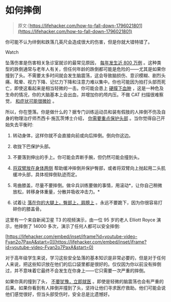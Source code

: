 # 如何摔倒

> 原文:[https://lifehacker.com/how-to-fall-down-1796021801](https://lifehacker.com/how-to-fall-down-1796021801)

你可能不认为绊倒和跌落几英尺会造成很大的伤害，但是你就大错特错了。

Watch

坠落伤害是伤害相关急诊室就诊的最常见原因， [每年发生近 800 万例](https://www.hcup-us.ahrq.gov/reports/statbriefs/sb156.pdf) 。这种类型的跌倒通常与老年人有关，但任何年龄的跌倒都可能是危险的——尤其是如果你撞到了头。不需要太多时间就会发生脑震荡，这会导致脑损伤、意识模糊、剧烈头痛、眩晕、视力下降、记忆力下降和注意力难以集中。你也可能因为拍打头部而死亡，即使这看起来是相当轻微的一击。你可能会患上 [硬膜下血肿](https://en.wikipedia.org/wiki/Subdural_hematoma) ，这是一种危及生命的情况，你的大脑基本上会出血，并增加你的颅内压。不做 CAT 扫描很难察觉， [和症状可能很微妙](http://www.brainline.org/content/2009/04/ask-the-expert-when-to-go-to-the-hospital.html) 。

所以，你在堕落。你是做什么的？据专门训练运动员和装有假肢的人摔倒不伤及自身的物理治疗师杰西卡·施瓦茨博士介绍， [你需要重点保护头部](https://www.nytimes.com/2017/01/24/well/move/the-right-way-to-fall.html?_r=0) 。当你觉得自己开始失去平衡时:

1.  转动身体，这样你就不会直接向前或向后摔倒。倒向你这边。

2.  收拢下巴保护头部。

3.  不要落到伸出的手上。你可能会弄断手腕，但仍然可能会撞到头。

4.  [将双臂放在身体两侧](http://www.menshealth.com/health/right-way-to-fall) 帮助缓冲摔倒并保护臀部，或者将双臂向上抛起用二头肌缓冲头部，具体视摔倒轨迹而定。

5.  弯曲膝盖，尽量不要摔倒。做伞兵训练要做的事情，用滚动*，让你自己稍微放松，转移身体重量，分散并吸收冲击力。* 
6.  试着让 [落在你的大腿上，臀部上，肩膀上](https://mosaicscience.com/story/falling-science-injury-death-falls) 。永远不要跪下，因为你很容易打碎你的膝盖骨。

这里有一个来自新闻卫星 T3 的视频演示，由一位 95 岁的老人 Elliott Royce 演示，他摔倒了 14000 多次，演示了任何人都可以安全摔倒:

 [https://lifehacker.com/embed/inset/iframe?id=youtube-video-Fyan2o7PaxA&start=0](https://lifehacker.com/embed/inset/iframe?id=youtube-video-Fyan2o7PaxA&start=0) 

对于高年级学生来说，学习这些安全坠落的基本知识是非常必要的，但是对于任何人来说，把这些知识放在他们的后口袋里都是很好的。仅仅因为你以前没有摔倒过，并不意味着它最终不会发生在你身上——它只需要一次严重的摔倒。

如果你真的撞到了头， [不要犹豫，立即就医](http://www.brainline.org/content/2009/06/facts-about-concussion-and-brain-injury_pageall.html) 。即使是轻微的脑震荡也会有严重的后果。如果你看到有人摔倒并撞到了头，坚持让他们寻求医疗救助。他们可能会说他们感觉很好，但当头部受伤时，安全总是比遗憾好。